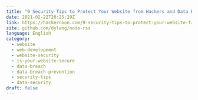 ```yaml
---
title: "9 Security Tips to Protect Your Website from Hackers and Data Breaches"
date: 2021-02-22T20:25:29Z
link: https://hackernoon.com/9-security-tips-to-protect-your-website-from-hackers-and-data-breaches-gp4333pa?source=rss&utm_medium=RSS&utm_source=news.12bit.vn
site: github.com/dylang/node-rss
language: English
category:
  - website
  - web-development
  - website-security
  - is-your-website-secure
  - data-breach
  - data-breach-prevention
  - security-tips
  - data-security
draft: false
---
```

